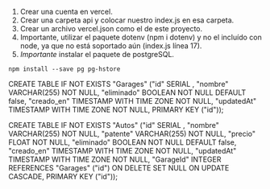 1. Crear una cuenta en vercel.
2. Crear una carpeta api y colocar nuestro index.js en esa carpeta.
3. Crear un archivo vercel.json como el de este proyecto.
4. Importante, utilizar el paquete dotenv (npm i dotenv) y no el incluído con node, ya que no está soportado aún (index.js línea 17).
5. _Importante_ instalar el paquete de postgreSQL.

`npm install --save pg pg-hstore`

CREATE TABLE IF NOT EXISTS "Garages" ("id" SERIAL , "nombre" VARCHAR(255) NOT NULL, "eliminado" BOOLEAN NOT NULL DEFAULT false, "creado_en" TIMESTAMP WITH TIME ZONE NOT NULL, "updatedAt" TIMESTAMP WITH TIME ZONE NOT NULL, PRIMARY KEY ("id"));

CREATE TABLE IF NOT EXISTS "Autos" ("id" SERIAL , "nombre" VARCHAR(255) NOT NULL, "patente" VARCHAR(255) NOT NULL, "precio" FLOAT NOT NULL, "eliminado" BOOLEAN NOT NULL DEFAULT false, "creado_en" TIMESTAMP WITH TIME ZONE NOT NULL, "updatedAt" TIMESTAMP WITH TIME ZONE NOT NULL, "GarageId" INTEGER REFERENCES "Garages" ("id") ON DELETE SET NULL ON UPDATE CASCADE, PRIMARY KEY ("id"));
